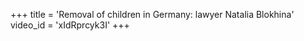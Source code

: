 +++
title = 'Removal of children in Germany: lawyer Natalia Blokhina'
video_id = 'xIdRprcyk3I'
+++


